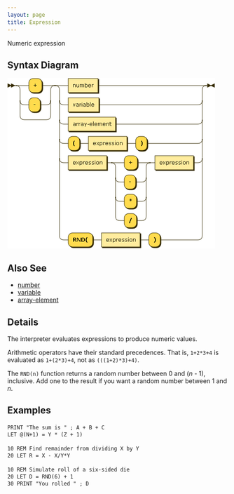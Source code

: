 ```yaml
---
layout: page
title: Expression
---
```


Numeric expression


## Syntax Diagram

![Syntax diagram](/diagram/expression.png)


## Also See

- [number](/reference/number)
- [variable](/reference/variable)
- [array-element](/reference/array-element)


## Details

The interpreter evaluates expressions to produce numeric values.

Arithmetic operators have their standard precedences. That is, `1+2*3+4` is evaluated as `1+(2*3)+4`, not as `(((1+2)*3)+4)`.

The `RND(n)` function returns a random number between 0 and (_n_ - 1), inclusive.  Add one to the result if you want a random number between 1 and _n_.


## Examples

    PRINT "The sum is " ; A + B + C
    LET @(N+1) = Y * (Z + 1)

    10 REM Find remainder from dividing X by Y
    20 LET R = X - X/Y*Y

    10 REM Simulate roll of a six-sided die
    20 LET D = RND(6) + 1
    30 PRINT "You rolled " ; D

